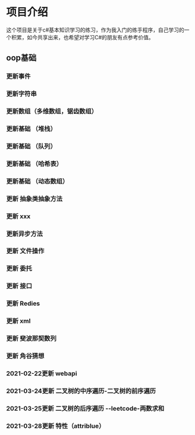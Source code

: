 # 项目介绍
这个项目是关于c#基本知识学习的练习，作为我入门的练手程序，自己学习的一个积累，如今共享出来，也希望对学习C#的朋友有点参考价值。


## oop基础



### 更新事件
### 更新字符串
### 更新数组（多维数组，锯齿数组）
### 更新基础 （堆栈）
### 更新基础 （队列）
### 更新基础  （哈希表）
### 更新基础  （动态数组）
### 更新 抽象类抽象方法
### 更新 xxx
### 更新异步方法
### 更新 文件操作
### 更新 委托
### 更新 接口
### 更新 Redies
### 更新 xml
### 更新 斐波那契数列
### 更新 角谷猜想
### 2021-02-22更新 webapi
### 2021-03-24更新 二叉树的中序遍历-二叉树的前序遍历
### 2021-03-25更新 二叉树的后序遍历 --leetcode-两数求和
### 2021-03-28更新  特性（attriblue）



